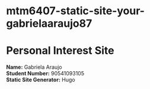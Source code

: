 # mtm6407-static-site-your-gabrielaaraujo87

# Personal Interest Site

**Name:** Gabriela Araujo  
**Student Number:** 90541093105  
**Static Site Generator:** Hugo
